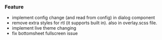### Feature

- implement config change (and read from config) in dialog component
- remove extra styles for rtl (it supports built in). also in overlay.scss file.
- implement live theme changing
- fix bottomsheet fullscreen issue
